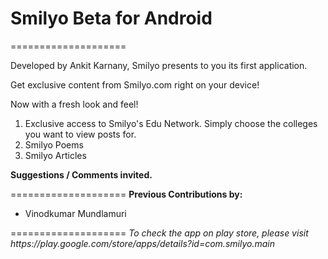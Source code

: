 # Smilyo Beta for Android
====================
<p> </p>
<p>Developed by Ankit Karnany, Smilyo presents to you its first application.</p>
<p>Get exclusive content from Smilyo.com right on your device!</p>
<p>Now with a fresh look and feel!</p>
<p> </p>
<ol>
<li>Exclusive access to Smilyo's Edu Network. Simply choose the colleges you want to view posts for.</li>
<li>Smilyo Poems</li>
<li>Smilyo Articles</li>
</ol>
<p> </p>
<p><b>Suggestions / Comments invited.</b></p>
<p> </p>
====================
<b>Previous Contributions by:</b>
<ul>
<li>Vinodkumar Mundlamuri
</ul>
====================
<i>To check the app on play store, please visit https://play.google.com/store/apps/details?id=com.smilyo.main</i>
